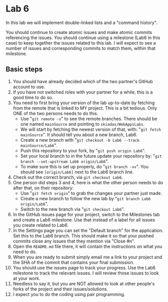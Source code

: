 # Lab 6

In this lab we will implement double-linked lists and a "command history".

You should continue to create atomic issues and make atomic commits referencing the issues. You should continue using a milestone (Lab6 in this case) to keep together the issues related to this lab. I will expect to see a number of issues and corresponding commits to match them, within that milestone.

## Basic steps

1. You should have already decided which of the two partner's GitHub account to use.
2. If you have not switched roles with your partner for a while, this is a good time to do so.
3. You need to first bring your version of the lab up-to-date by fetching from the remote that is linked to MY project. This is a bit tedious. Only ONE of the two persons needs to do this.
    - Use "`git remote -v`" to see the remote branches. There should be one named `mainSource` and pointing to `skiadas/WebAppsLabs`.
    - We will start by fetching the newest version of that, with: "`git fetch mainSource`". It should tell you about a new branch, Lab6.
    - Create a new branch with "`git checkout -b Lab6 --track mainSource/Lab6`".
    - Push this repository to your fork, by "`git push origin Lab6`".
    - Set your local branch to in the future update your repository by: "`git branch --set-upstream Lab6 origin/Lab6`".
    - To make sure this is set up properly, do "`git branch -vv`". You should see `[origin/Lab6]` next to the Lab6 branch line.
4. Check out the correct branch, via `git checkout Lab6`.
5. One person did steps 3 and 4, here is what the other person needs to do after that, on their repository:
    - Use "`git fetch origin`" to grab the changes your partner just made.
    - Create a new branch to follow the new lab by "`git branch Lab6 origin/Lab6`".
    - Switch to the new branch via "`git checkout Lab6`".
6. In the GitHub issues page for your project, switch to the Milestones tab and create a Lab6 milestone. Use that instead of a label for all issues you create related to Lab6.
6. In the Settings page you can set the "Default branch" for the application. Set this to the Lab6 branch. This should make it so that your pushed commits close any issues that they mention via "Close #n".
7. Open the `README.md` file there, it will contain the instructions on what you need to do.
8. When you are ready to submit simply email me a link to your project and the SHA of the commit that contains your final submission.
9. You should use the issues page to track your progress. Use the Lab6 milestone to track the relevant issues. I will review those issues to look at your work.
10. Needless to say it, but you are NOT allowed to look at other people's forks of the project and their issues/solutions.
11. I expect you to do the coding using pair programming.

